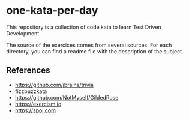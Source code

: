 # one-kata-per-day

This repository is a collection of code kata to learn Test Driven Development.

The source of the exercices comes from several sources. For each directory, you can find a readme file with the description of the subject.

## References
 - https://github.com/jbrains/trivia
 - fizzbuzzkata
 - https://github.com/NotMyself/GildedRose
 - https://exercism.io
 - https://spoj.com
